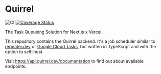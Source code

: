 # Quirrel

![CI](https://github.com/quirrel-dev/quirrel/workflows/CI/badge.svg)
[![Coverage Status](https://coveralls.io/repos/github/quirrel-dev/quirrel/badge.svg?branch=master)](https://coveralls.io/github/quirrel-dev/quirrel?branch=master)

The Task Queueing Solution for Next.js x Vercel.

This repository contains the Quirrel backend. It's a job scheduler similar to [repeater.dev](https://repeater.dev) or [Google Cloud Tasks](https://cloud.google.com/tasks/), but written in TypeScript and with the option to self-host.

Visit https://api.quirrel.dev/documentation to find out about available endpoints.
